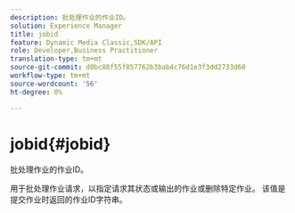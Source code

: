 ```yaml
---
description: 批处理作业的作业ID。
solution: Experience Manager
title: jobid
feature: Dynamic Media Classic,SDK/API
role: Developer,Business Practitioner
translation-type: tm+mt
source-git-commit: d0bc88f55f857762b3bab4c76d1e3f3dd2733d60
workflow-type: tm+mt
source-wordcount: '56'
ht-degree: 0%

---
```



# jobid{#jobid}

批处理作业的作业ID。

用于批处理作业请求，以指定请求其状态或输出的作业或删除特定作业。 该值是提交作业时返回的作业ID字符串。

